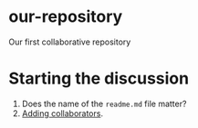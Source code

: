 # our-repository
Our first collaborative repository

# Starting the discussion

1. Does the name of the ``readme.md`` file matter?
2. [Adding collaborators](https://github.com/tonyfast/our-repository/settings/collaboration).
